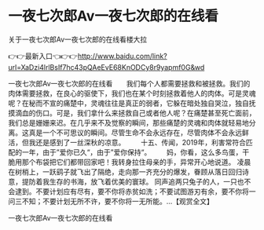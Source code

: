 # 一夜七次郎Av一夜七次郎的在线看
关于一夜七次郎Av一夜七次郎的在线看楼大拉

👉👉最新入口👈👉👉http://www.baidu.com/link?url=XaDzi4lrlBsIf7hc43pQAeEvE68KnODCy8r9yapmf0G&wd

一夜七次郎Av一夜七次郎的在线看　　我们每个人都需要拯救和被拯救。我们的肉体需要拯救，在良心的驱使下，我们也在某个时刻拯救着他人的肉体。可是灵魂呢？在秘而不宣的痛楚中，灵魂往往是真正的弱者，它躲在暗处独自哭泣，独自抚摸滴血的伤口。可是，我们拿什么来拯救自己或者他人呢？在痛楚甚至死亡面前，我们总是姗姗来迟。在几乎来不及觉察的瞬间，那些痛楚的灵魂和肉体就轻易地分离。这真是一个不可思议的瞬间。尽管生命不会永远存在，尽管肉体不会永远鲜活，但我还是感到了一丝深秋的凉意。
　　十五、传闻，2019年，利害常符合匹配的一年，由于”爱你已久“，由于”爱你保持“。
　　妈，你看，这么多鸟蛋，干脆用那个布袋把它们都带回家吧！我转身拉住母亲的手，异常开心地说道。
凌晨在树梢上，一跃鹞子就飞出了隔绝，走向那一齐充分的爆发，眷顾从落日回归诗意，提防着我生存的书海，放飞着优美的寰球。
同声追两只兔子的人，一只也不会逮到。不要计划应有尽有，要不你将赤贫如洗；不要试图游刃有余，要不你将一问三不知；不要计划无所不许，要不你将一无所能。...【观赏全文】

一夜七次郎Av一夜七次郎的在线看
